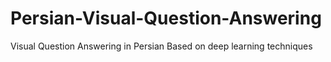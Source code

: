 # Persian-Visual-Question-Answering
Visual Question Answering in Persian Based on deep learning techniques
